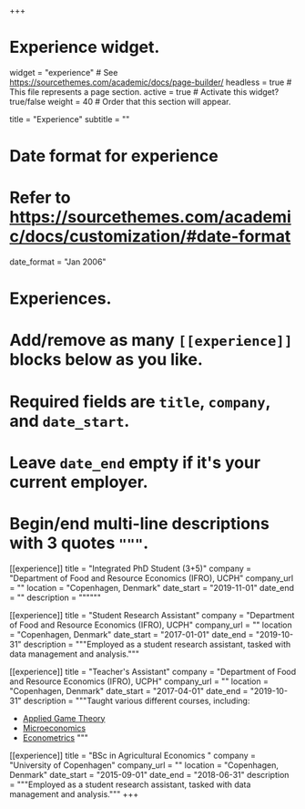 +++
# Experience widget.
widget = "experience"  # See https://sourcethemes.com/academic/docs/page-builder/
headless = true  # This file represents a page section.
active = true  # Activate this widget? true/false
weight = 40  # Order that this section will appear.

title = "Experience"
subtitle = ""

# Date format for experience
#   Refer to https://sourcethemes.com/academic/docs/customization/#date-format
date_format = "Jan 2006"

# Experiences.
#   Add/remove as many `[[experience]]` blocks below as you like.
#   Required fields are `title`, `company`, and `date_start`.
#   Leave `date_end` empty if it's your current employer.
#   Begin/end multi-line descriptions with 3 quotes `"""`.

[[experience]]
  title = "Integrated PhD Student (3+5)"
  company = "Department of Food and Resource Economics (IFRO), UCPH"
  company_url = ""
  location = "Copenhagen, Denmark"
  date_start = "2019-11-01"
  date_end = ""
  description = """"""
  
[[experience]]
  title = "Student Research Assistant"
  company = "Department of Food and Resource Economics (IFRO), UCPH"
  company_url = ""
  location = "Copenhagen, Denmark"
  date_start = "2017-01-01"
  date_end = "2019-10-31"
  description = """Employed as a student research assistant, tasked with data management and analysis."""

[[experience]]
  title = "Teacher's Assistant"
  company = "Department of Food and Resource Economics (IFRO), UCPH"
  company_url = ""
  location = "Copenhagen, Denmark"
  date_start = "2017-04-01"
  date_end = "2019-10-31"
  description = """Taught various different courses, including:
  * [Applied Game Theory](https://kurser.ku.dk/course/nifb14002u/)
  * [Microeconomics](https://kurser.ku.dk/course/LOJB10259u)
  * [Econometrics](https://kurser.ku.dk/course/nifb14014u)
  """
  
[[experience]]
  title = "BSc in Agricultural Economics "
  company = "University of Copenhagen"
  company_url = ""
  location = "Copenhagen, Denmark"
  date_start = "2015-09-01"
  date_end = "2018-06-31"
  description = """Employed as a student research assistant, tasked with data management and analysis."""
+++
